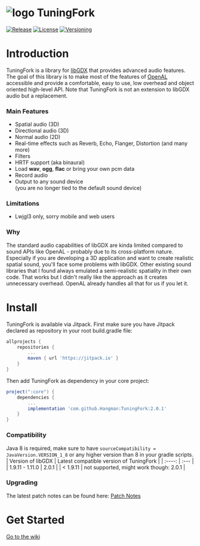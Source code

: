 # ![logo](https://github.com/Hangman/TuningFork/blob/master/pageBin/logo.png) TuningFork
[![Release](https://jitpack.io/v/Hangman/TuningFork.svg)](https://jitpack.io/#Hangman/TuningFork)
[![License](https://img.shields.io/badge/License-Apache%202.0-blue.svg)](https://opensource.org/licenses/Apache-2.0)
[![Versioning](https://img.shields.io/badge/semver-2.0.0-blue)](https://semver.org/)

# Introduction
TuningFork is a library for [libGDX](https://github.com/libgdx/libgdx) that provides advanced audio features. The goal of this library is to make most of the features of [OpenAL](https://github.com/kcat/openal-soft) accessible and provide a comfortable, easy to use, low overhead and object oriented high-level API. Note that TuningFork is not an extension to libGDX audio but a replacement.

### Main Features
* Spatial audio (3D)
* Directional audio (3D)
* Normal audio (2D)
* Real-time effects such as Reverb, Echo, Flanger, Distortion (and many more)
* Filters
* HRTF support (aka binaural)
* Load **wav**, **ogg**, **flac** or bring your own pcm data
* Record audio
* Output to any sound device<br>(you are no longer tied to the default sound device)

### Limitations
* Lwjgl3 only, sorry mobile and web users

### Why
The standard audio capabilities of libGDX are kinda limited compared to sound APIs like OpenAL - probably due to its cross-platform nature. Especially if you are developing a 3D application and want to create realistic spatial sound, you'll face some problems with libGDX. Other existing sound libraries that I found always emulated a semi-realistic spatiality in their own code. That works but I didn't really like the approach as it creates unnecessary overhead. OpenAL already handles all that for us if you let it. 

# Install
TuningFork is available via Jitpack.
First make sure you have Jitpack declared as repository in your root build.gradle file:
```groovy
allprojects {
    repositories {
        ...
        maven { url 'https://jitpack.io' }
    }
}
```

Then add TuningFork as dependency in your core project: 

```groovy
project(":core") {
    dependencies {
    	...
        implementation 'com.github.Hangman:TuningFork:2.0.1'
    }
}
```
### Compatibility
Java 8 is required, make sure to have `sourceCompatibility = JavaVersion.VERSION_1_8` or any higher version than 8 in your gradle scripts.
| Version of libGDX | Latest compatible version of TuningFork |
|      :----:         | :---                          |
| 1.9.11 - 1.11.0 | 2.0.1 |
| < 1.9.11 | not supported, might work though: 2.0.1 |

### Upgrading
The latest patch notes can be found here: [Patch Notes](https://github.com/Hangman/TuningFork/wiki/Patch-Notes)

# Get Started
[Go to the wiki](https://github.com/Hangman/TuningFork/wiki)
